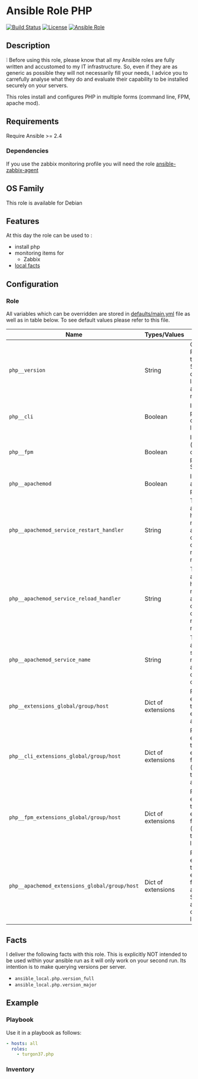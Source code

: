 Ansible Role PHP
========

[![Build Status](https://travis-ci.org/Turgon37/ansible-php.svg?branch=master)](https://travis-ci.org/Turgon37/ansible-php)
[![License](https://img.shields.io/badge/license-MIT%20License-brightgreen.svg)](https://opensource.org/licenses/MIT)
[![Ansible Role](https://img.shields.io/badge/ansible%20role-Turgon37.php-blue.svg)](https://galaxy.ansible.com/Turgon37/php/)

## Description

:grey_exclamation: Before using this role, please know that all my Ansible roles are fully written and accustomed to my IT infrastructure. So, even if they are as generic as possible they will not necessarily fill your needs, I advice you to carrefully analyse what they do and evaluate their capability to be installed securely on your servers.

This roles install and configures PHP in multiple forms (command line, FPM, apache mod).

## Requirements

Require Ansible >= 2.4

### Dependencies

If you use the zabbix monitoring profile you will need the role [ansible-zabbix-agent](https://github.com/Turgon37/ansible-zabbix-agent)

## OS Family

This role is available for Debian

## Features

At this day the role can be used to :

  * install php
  * monitoring items for
    * Zabbix
  * [local facts](#facts)

## Configuration

### Role

All variables which can be overridden are stored in [defaults/main.yml](defaults/main.yml) file as well as in table below. To see default values please refer to this file.

| Name                                          | Types/Values       | Description                                                                                        |
| --------------------------------------------- | -------------------|--------------------------------------------------------------------------------------------------- |
| `php__version`                                | String             | Choose to PHP version to install (ex 5.6, 7.0) default to latest available in repository           |
| `php__cli`                                    | Boolean            | Install or not php command line SAPI                                                               |
| `php__fpm`                                    | Boolean            | Install or not (and configure) php FPM SAPI                                                        |
| `php__apachemod`                              | Boolean            | Install or not apache mod php SAPI                                                                 |
| `php__apachemod_service_restart_handler`      | String             | The name of ansible handler to notify on apachemod configuration changes that require restart      |
| `php__apachemod_service_reload_handler`       | String             | The name of ansible handler to notify on apachemod configuration changes that require reload       |
| `php__apachemod_service_name`                 | String             | The name of apache service to restart on apachemod configuration changes                           |
| `php__extensions_global/group/host`           | Dict of extensions | PHP extensions that will be enabled for all SAPI                                                   |
| `php__cli_extensions_global/group/host`       | Dict of extensions | PHP extensions that will be enabled only for cli SAPI (in addition to dict above)                  |
| `php__fpm_extensions_global/group/host`       | Dict of extensions | PHP extensions that will be enabled only for fpm SAPI (in addition to dict two lines above)        |
| `php__apachemod_extensions_global/group/host` | Dict of extensions | PHP extensions that will be enabled only for apachemod SAPI (in addition to dict three lines above)|

## Facts

I deliver the following facts with this role. This is explicitly NOT intended to be used within your ansible run as it will only work on your second run. Its intention is to make querying versions per server.

* ```ansible_local.php.version_full```
* ```ansible_local.php.version_major```


## Example

### Playbook

Use it in a playbook as follows:

```yaml
- hosts: all
  roles:
    - turgon37.php
```

### Inventory